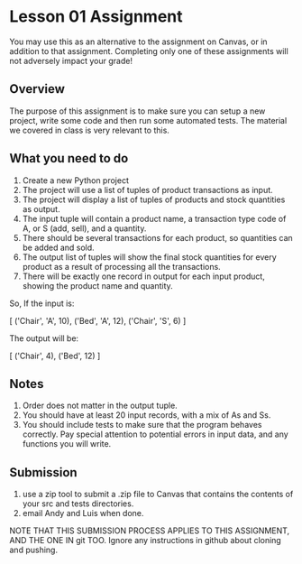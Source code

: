 # Lesson 01 Assignment

You may use this as an alternative to the assignment on Canvas, or in addition
to that assignment. Completing only one of these assignments will not adversely impact
your grade!

## Overview

The purpose of this assignment is to make sure you can setup a new project,
write some code and then run some automated tests. The material we covered in
class is very relevant to this.

## What you need to do
1. Create a new Python project
1. The project will use a list of tuples of product transactions as input.
1. The project will display a list of tuples of products and stock quantities as output.
1. The input tuple will contain a product name, a transaction type code of A,
   or S (add, sell), and a quantity.
1. There should be several transactions for each product, so quantities can be
   added and sold.
1. The output list of tuples will show the final stock quantities for every product as a
   result of processing all the transactions. 
1. There will be exactly one record in output for each input product, showing
   the product name and quantity.

So, If the input is:

   [
      ('Chair', 'A', 10),
      ('Bed', 'A', 12),
      ('Chair', 'S', 6)
   ]


The output will be:

   [
      ('Chair', 4),
      ('Bed', 12)
   ]


## Notes
1. Order does not matter in the output tuple.
1. You should have at least 20 input records, with a mix of As and Ss.
1. You should include tests to make sure that the program behaves correctly.
   Pay special attention to potential errors in input data, and any functions
   you will write.

## Submission
1. use a zip tool to submit a .zip file to Canvas that contains the contents of
your src and tests directories.
1. email Andy and Luis when done.

NOTE THAT THIS SUBMISSION PROCESS APPLIES TO THIS ASSIGNMENT, AND THE ONE IN
git TOO. Ignore any instructions in github about cloning and pushing.

